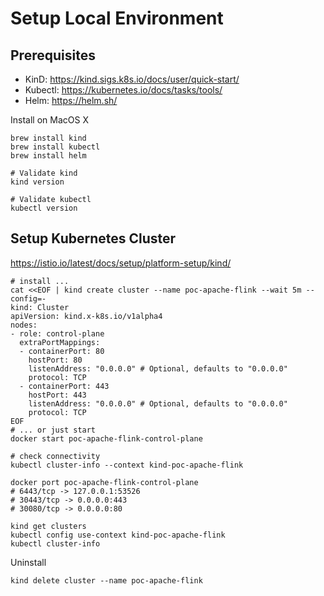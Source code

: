 # Setup Local Environment

## Prerequisites

* KinD: https://kind.sigs.k8s.io/docs/user/quick-start/
* Kubectl: https://kubernetes.io/docs/tasks/tools/
* Helm: https://helm.sh/

Install on MacOS X

```shell
brew install kind
brew install kubectl
brew install helm

# Validate kind
kind version

# Validate kubectl
kubectl version
```

## Setup Kubernetes Cluster

https://istio.io/latest/docs/setup/platform-setup/kind/

```shell
# install ...
cat <<EOF | kind create cluster --name poc-apache-flink --wait 5m --config=-
kind: Cluster
apiVersion: kind.x-k8s.io/v1alpha4
nodes:
- role: control-plane
  extraPortMappings:
  - containerPort: 80
    hostPort: 80
    listenAddress: "0.0.0.0" # Optional, defaults to "0.0.0.0"
    protocol: TCP
  - containerPort: 443
    hostPort: 443
    listenAddress: "0.0.0.0" # Optional, defaults to "0.0.0.0"
    protocol: TCP
EOF
# ... or just start
docker start poc-apache-flink-control-plane

# check connectivity
kubectl cluster-info --context kind-poc-apache-flink

docker port poc-apache-flink-control-plane
# 6443/tcp -> 127.0.0.1:53526
# 30443/tcp -> 0.0.0.0:443
# 30080/tcp -> 0.0.0.0:80

kind get clusters
kubectl config use-context kind-poc-apache-flink
kubectl cluster-info

```

Uninstall
```shell
kind delete cluster --name poc-apache-flink

```